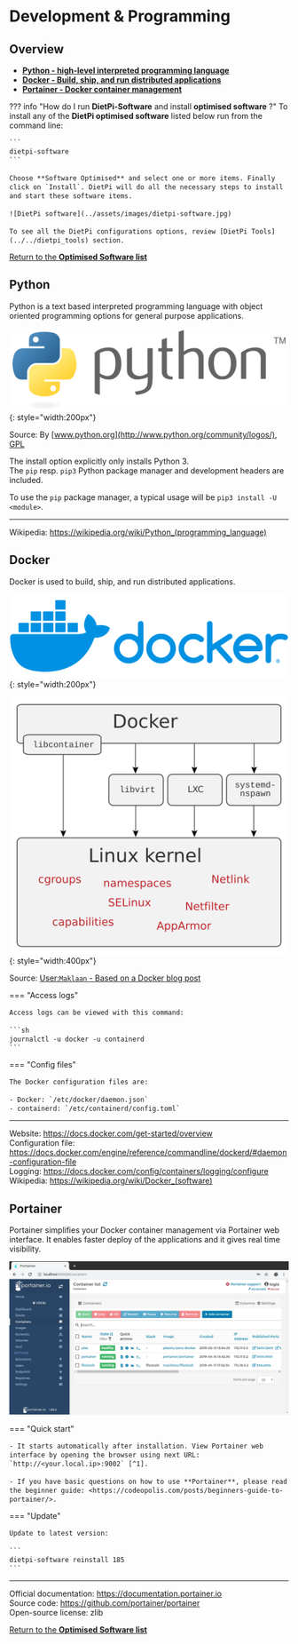 # Development & Programming

## Overview

- [**Python - high-level interpreted programming language**](#python)
- [**Docker - Build, ship, and run distributed applications**](#docker)  
- [**Portainer - Docker container management**](#portainer)

??? info "How do I run **DietPi-Software** and install **optimised software** ?"
    To install any of the **DietPi optimised software** listed below run from the command line:

    ```
    dietpi-software
    ```

    Choose **Software Optimised** and select one or more items. Finally click on `Install`. DietPi will do all the necessary steps to install and start these software items.

    ![DietPi software](../assets/images/dietpi-software.jpg)

    To see all the DietPi configurations options, review [DietPi Tools](../../dietpi_tools) section.

[Return to the **Optimised Software list**](../../dietpi_optimised_software)

## Python

Python is a text based interpreted programming language with object oriented programming options for general purpose applications.  

![DietPi programming software Python](../assets/images/dietpi-software-programming-pythonlogo.png){: style="width:200px"}

Source: By [www.python.org](http://www.python.org/community/logos/), [GPL](https://commons.wikimedia.org/w/index.php?curid=34991637)

The install option explicitly only installs Python 3.  
The `pip` resp. `pip3` Python package manager and development headers are included.

To use the `pip` package manager, a typical usage will be `pip3 install -U <module>`.

***

Wikipedia: <https://wikipedia.org/wiki/Python_(programming_language)>

## Docker

Docker is used to build, ship, and run distributed applications.

![DietPi programming software Docker](../assets/images/dietpi-software-programming-docker1.svg){: style="width:200px"}

![DietPi programming software Docker screenshot](../assets/images/dietpi-software-programming-docker2.svg){: style="width:400px"}

Source: [User:`Maklaan` - Based on a Docker blog post](https://commons.wikimedia.org/w/index.php?curid=37965701)

=== "Access logs"

    Access logs can be viewed with this command:

    ```sh
    journalctl -u docker -u containerd
    ```

=== "Config files"

    The Docker configuration files are:

    - Docker: `/etc/docker/daemon.json`
    - containerd: `/etc/containerd/config.toml`

***

Website: <https://docs.docker.com/get-started/overview>  
Configuration file: <https://docs.docker.com/engine/reference/commandline/dockerd/#daemon-configuration-file>  
Logging: <https://docs.docker.com/config/containers/logging/configure>  
Wikipedia: <https://wikipedia.org/wiki/Docker_(software)>

## Portainer

Portainer simplifies your Docker container management via Portainer web interface. It enables faster deploy of the applications and it gives real time visibility.

![DietPi Optimised Software Portainer](../assets/images/dietpi-software-portainer.jpg)

=== "Quick start"

    - It starts automatically after installation. View Portainer web interface by opening the browser using next URL: `http://<your.local.ip>:9002` [^1].

    - If you have basic questions on how to use **Portainer**, please read the beginner guide: <https://codeopolis.com/posts/beginners-guide-to-portainer/>.

=== "Update"

    Update to latest version:

    ```
    dietpi-software reinstall 185
    ```

***

Official documentation: <https://documentation.portainer.io>  
Source code: <https://github.com/portainer/portainer>  
Open-source license: zlib

[Return to the **Optimised Software list**](../../dietpi_optimised_software)

[^1]:
    [Logitech Media Server](../media/#logitech-media-server) already listened to port `9000`, and this is why **Portainer** has been configured to start using port `9002`. For more details on the implementation Portainer in DietPi see the GitHub task: <https://github.com/MichaIng/DietPi/pull/3933>
